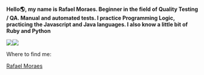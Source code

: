**Hello🌎, my name is Rafael Moraes. Beginner in the field of Quality Testing / QA. Manual and automated tests.
I practice Programming Logic, practicing the Javascript and Java languages. I also know a little bit of Ruby and Python**





<img src="https://github-readme-stats-eight-theta.vercel.app/api/top-langs/?username=rafamoraesp&layout=compact&langs_count=8&theme=tokyonight&include_all_commits=true&count_private=true"/><img src="https://github-readme-stats.vercel.app/api?username=rafamoraesp&show_icons=true&theme=tokyonight"/>




Where to find me:  


<div class="badge-base LI-profile-badge" data-locale="pt_BR" data-size="medium" data-theme="dark" data-type="VERTICAL" data-vanity="rafamoraesp" data-version="v1"><a class="badge-base__link LI-simple-link" href="https://br.linkedin.com/in/rafaelmoraesp?trk=profile-badge">Rafael Moraes</a></div>
              
